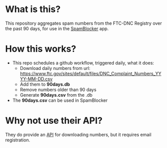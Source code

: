 # What is this?

This repository aggregates spam numbers from the FTC-DNC Registry over the past 90 days, for use in the [SpamBlocker](https://github.com/aj3423/SpamBlocker) app.

# How this works?
- This repo schedules a github workflow, triggered daily, what it does:
  - Download daily numbers from url:
    https://www.ftc.gov/sites/default/files/DNC_Complaint_Numbers_YYYY-MM-DD.csv
  - Add them to **90days.db**
  - Remove numbers older than 90 days 
  - Generate **90days.csv** from the .db
- The **90days.csv** can be used in SpamBlocker

# Why not use their API?

They do provide an [API](https://www.ftc.gov/developer/api/v0/endpoints/do-not-call-dnc-reported-calls-data-api) for downloading numbers, but it requires email registration.